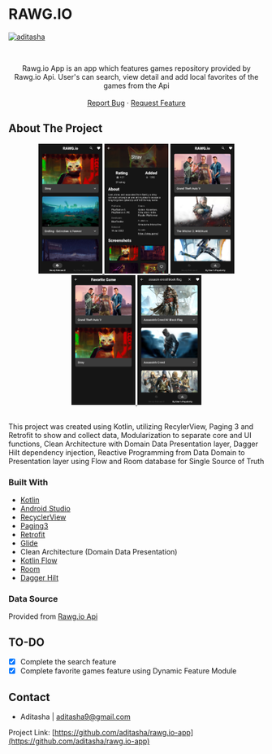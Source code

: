 <!-- PROJECT SHIELDS -->
<!--
*** I'm using markdown "reference style" links for readability.
*** Reference links are enclosed in brackets [ ] instead of parentheses ( ).
*** See the bottom of this document for the declaration of the reference variables
*** for contributors-url, forks-url, etc. This is an optional, concise syntax you may use.
*** https://www.markdownguide.org/basic-syntax/#reference-style-links
-->
<!--
[![Contributors][contributors-shield]][contributors-url]
[![Forks][forks-shield]][forks-url]
[![Stargazers][stars-shield]][stars-url]
[![Issues][issues-shield]][issues-url]
[![MIT License][license-shield]][license-url]
[![LinkedIn][linkedin-shield]][linkedin-url]
-->
# RAWG.IO
[![aditasha](https://circleci.com/gh/aditasha/rawg.io-app.svg?style=svg)](https://circleci.com/gh/aditasha/rawg.io-app)



<!-- PROJECT LOGO -->
<br />
<div align="center">
<!--   <a href="https://github.com/aditasha/rawg.io-app">
    <img src="resources/image_dicoding.webp" alt="Logo" width=40% height=40%>
  </a> -->

  <p align="center">
    Rawg.io App is an app which features games repository provided by Rawg.io Api. User's can search, view detail and add local favorites of the games from the Api
    <br /><br />
    <a href="https://github.com/aditasha/rawg.io-app/issues">Report Bug</a>
    ·
    <a href="https://github.com/aditasha/rawg.io-app/issues">Request Feature</a>
  </p>
</div>


<!-- ABOUT THE PROJECT -->
## About The Project

<div align="center">
  <a href="https://github.com/aditasha/rawg.io-app">
      <img src="screenshots/rawgio2.png" alt="Screenshots" width=25% height=25%>
  </a>
    <a href="https://github.com/aditasha/rawg.io-app">
      <img src="screenshots/rawgio4.png" alt="Screenshots" width=25% height=25%>
  </a>
    <a href="https://github.com/aditasha/rawg.io-app">
      <img src="screenshots/rawgio3.png" alt="Screenshots" width=25% height=25%>
  </a>
    <a href="https://github.com/aditasha/rawg.io-app">
      <img src="screenshots/rawgio5.png" alt="Screenshots" width=25% height=25%>
  </a>
    <a href="https://github.com/aditasha/rawg.io-app">
      <img src="screenshots/rawgio1.png" alt="Screenshots" width=25% height=25%>
  </a>
</div>
<br />

This project was created using Kotlin, utilizing RecylerView, Paging 3 and Retrofit to show and collect data, Modularization to separate core and UI functions, Clean Architecture with Domain Data Presentation layer, Dagger Hilt dependency injection, Reactive Programming from Data Domain to Presentation layer using Flow and Room database for Single Source of Truth

### Built With

* [Kotlin](https://kotlinlang.org/)
* [Android Studio](https://developer.android.com/studio)
* [RecyclerView](https://developer.android.com/jetpack/androidx/releases/recyclerview)
* [Paging3](https://developer.android.com/topic/libraries/architecture/paging/v3-overview)
* [Retrofit](https://square.github.io/retrofit)
* [Glide](https://github.com/bumptech/glide)
* Clean Architecture (Domain Data Presentation)
* [Kotlin Flow](https://developer.android.com/kotlin/flow)
* [Room](https://developer.android.com/jetpack/androidx/releases/room)
* [Dagger Hilt](https://dagger.dev/hilt)

### Data Source

Provided from
[Rawg.io Api](https://rawg.io/apidocs)

<!-- ROADMAP -->
## TO-DO

- [X] Complete the search feature
- [X] Complete favorite games feature using Dynamic Feature Module

<!-- CONTACT -->
## Contact

- Aditasha | aditasha9@gmail.com

Project Link: [https://github.com/aditasha/rawg.io-app](https://github.com/aditasha/rawg.io-app)


<!-- MARKDOWN LINKS & IMAGES -->
<!-- https://www.markdownguide.org/basic-syntax/#reference-style-links -->
[contributors-shield]: https://img.shields.io/github/contributors/aditasha/coolyeah.svg?style=for-the-badge
[contributors-url]: https://github.com/aditasha/coolyeah/graphs/contributors
[forks-shield]: https://img.shields.io/github/forks/aditasha/coolyeah.svg?style=for-the-badge
[forks-url]: https://github.com/aditasha/coolyeah/network/members
[stars-shield]: https://img.shields.io/github/stars/aditasha/coolyeah.svg?style=for-the-badge
[stars-url]: https://github.com/aditasha/coolyeah/stargazers
[issues-shield]: https://img.shields.io/github/issues/aditasha/coolyeah.svg?style=for-the-badge
[issues-url]: https://github.com/aditasha/coolyeah/issues
[license-shield]: https://img.shields.io/github/license/aditasha/coolyeah.svg?style=for-the-badge
[license-url]: https://github.com/aditasha/coolyeah/blob/master/LICENSE.txt
[linkedin-shield]: https://img.shields.io/badge/-LinkedIn-black.svg?style=for-the-badge&logo=linkedin&colorB=555
[linkedin-url]: https://linkedin.com/in/aditasha
